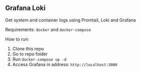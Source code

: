 ## Grafana Loki

Get system and container logs using Promtail, Loki and Grafana

Requirements: `docker` and `docker-compose`

How to run:
  1. Clone this repo
  2. Go to repo folder
  3. Run `docker-compose up -d`
  4. Access Grafana in address: `http://localhost:3000`
